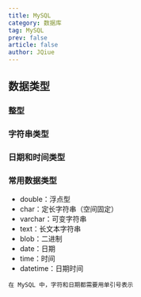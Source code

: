 ```yaml
---
title: MySQL 
category: 数据库
tag: MySQL
prev: false
article: false
author: JQiue
---
```


## 数据类型

### 整型

### 字符串类型

### 日期和时间类型

### 常用数据类型

+ double：浮点型
+ char：定长字符串（空间固定）
+ varchar：可变字符串
+ text：长文本字符串
+ blob：二进制
+ date：日期
+ time：时间
+ datetime：日期时间

```tip
在 MySQL 中，字符和日期都需要用单引号表示
```
